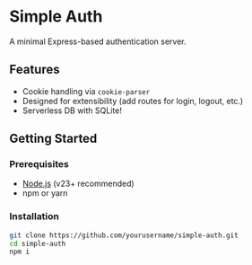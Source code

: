 # Simple Auth

A minimal Express-based authentication server.

## Features

- Cookie handling via `cookie-parser`
- Designed for extensibility (add routes for login, logout, etc.)
- Serverless DB with SQLite!

## Getting Started

### Prerequisites

- [Node.js](https://nodejs.org/) (v23+ recommended)
- npm or yarn

### Installation

```bash
git clone https://github.com/yourusername/simple-auth.git
cd simple-auth
npm i